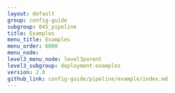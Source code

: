 ```yaml
---
layout: default
group: config-guide
subgroup: 045_pipeline
title: Examples
menu_title: Examples
menu_order: 6000
menu_node:
level3_menu_node: level3parent
level3_subgroup: deployment-examples
version: 2.0
github_link: config-guide/pipeline/example/index.md
---
```

